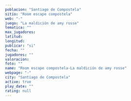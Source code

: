 ```yaml
---
poblacion: "Santiago de Compostela"
sitio: "Room escape compostela"
web: "-"
juego: "La maldición de amy rosse"
tematica: ""
max_jugadores: 
latitud: 
longitud: 
publicar: "si"
fecha: ""
jugadores: ""
valoracion: 
foto: ""
name: "Room escape compostela-La maldición de amy rosse"
webpage: "-"
city: "Santiago de Compostela"
active: true
play_date: ""
rating: null
---
```

